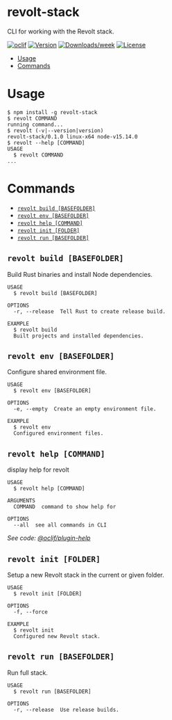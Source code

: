 revolt-stack
============

CLI for working with the Revolt stack.

[![oclif](https://img.shields.io/badge/cli-oclif-brightgreen.svg)](https://oclif.io)
[![Version](https://img.shields.io/npm/v/revolt-stack.svg)](https://npmjs.org/package/revolt-stack)
[![Downloads/week](https://img.shields.io/npm/dw/revolt-stack.svg)](https://npmjs.org/package/revolt-stack)
[![License](https://img.shields.io/npm/l/revolt-stack.svg)](https://github.com/insertish/revolt-stack/blob/master/package.json)

<!-- toc -->
* [Usage](#usage)
* [Commands](#commands)
<!-- tocstop -->
# Usage
<!-- usage -->
```sh-session
$ npm install -g revolt-stack
$ revolt COMMAND
running command...
$ revolt (-v|--version|version)
revolt-stack/0.1.0 linux-x64 node-v15.14.0
$ revolt --help [COMMAND]
USAGE
  $ revolt COMMAND
...
```
<!-- usagestop -->
# Commands
<!-- commands -->
* [`revolt build [BASEFOLDER]`](#revolt-build-basefolder)
* [`revolt env [BASEFOLDER]`](#revolt-env-basefolder)
* [`revolt help [COMMAND]`](#revolt-help-command)
* [`revolt init [FOLDER]`](#revolt-init-folder)
* [`revolt run [BASEFOLDER]`](#revolt-run-basefolder)

## `revolt build [BASEFOLDER]`

Build Rust binaries and install Node dependencies.

```
USAGE
  $ revolt build [BASEFOLDER]

OPTIONS
  -r, --release  Tell Rust to create release build.

EXAMPLE
  $ revolt build
  Built projects and installed dependencies.
```

## `revolt env [BASEFOLDER]`

Configure shared environment file.

```
USAGE
  $ revolt env [BASEFOLDER]

OPTIONS
  -e, --empty  Create an empty environment file.

EXAMPLE
  $ revolt env
  Configured environment files.
```

## `revolt help [COMMAND]`

display help for revolt

```
USAGE
  $ revolt help [COMMAND]

ARGUMENTS
  COMMAND  command to show help for

OPTIONS
  --all  see all commands in CLI
```

_See code: [@oclif/plugin-help](https://github.com/oclif/plugin-help/blob/v3.2.2/src/commands/help.ts)_

## `revolt init [FOLDER]`

Setup a new Revolt stack in the current or given folder.

```
USAGE
  $ revolt init [FOLDER]

OPTIONS
  -f, --force

EXAMPLE
  $ revolt init
  Configured new Revolt stack.
```

## `revolt run [BASEFOLDER]`

Run full stack.

```
USAGE
  $ revolt run [BASEFOLDER]

OPTIONS
  -r, --release  Use release builds.
```
<!-- commandsstop -->
